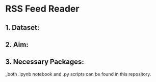 # RSS Feed Reader

## 1. Dataset: 
<TBA>

## 2. Aim: 
<TBA>

## 3. Necessary Packages:
<TBA>

_both .ipynb notebook and .py scripts can be found in this repository.
